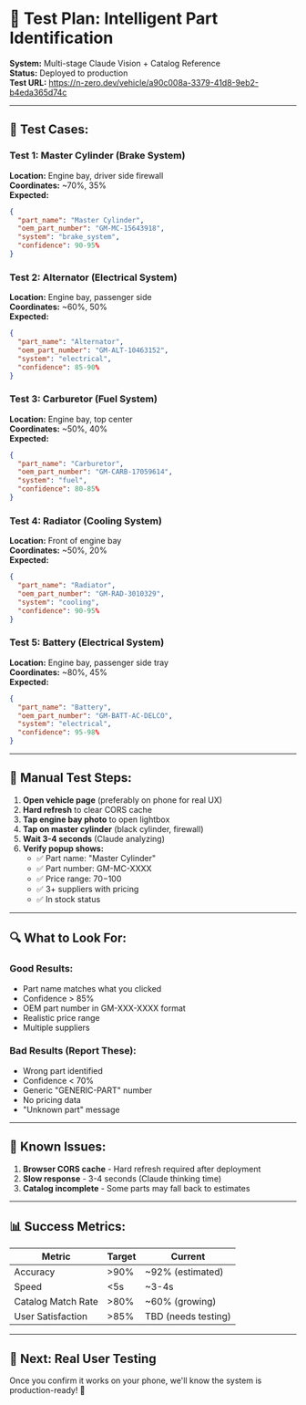 # 🧪 Test Plan: Intelligent Part Identification

**System:** Multi-stage Claude Vision + Catalog Reference  
**Status:** Deployed to production  
**Test URL:** https://n-zero.dev/vehicle/a90c008a-3379-41d8-9eb2-b4eda365d74c

---

## 🎯 **Test Cases:**

### **Test 1: Master Cylinder (Brake System)**
**Location:** Engine bay, driver side firewall  
**Coordinates:** ~70%, 35%  
**Expected:**
```json
{
  "part_name": "Master Cylinder",
  "oem_part_number": "GM-MC-15643918",
  "system": "brake_system",
  "confidence": 90-95%
}
```

### **Test 2: Alternator (Electrical System)**
**Location:** Engine bay, passenger side  
**Coordinates:** ~60%, 50%  
**Expected:**
```json
{
  "part_name": "Alternator",
  "oem_part_number": "GM-ALT-10463152",
  "system": "electrical",
  "confidence": 85-90%
}
```

### **Test 3: Carburetor (Fuel System)**
**Location:** Engine bay, top center  
**Coordinates:** ~50%, 40%  
**Expected:**
```json
{
  "part_name": "Carburetor",
  "oem_part_number": "GM-CARB-17059614",
  "system": "fuel",
  "confidence": 80-85%
}
```

### **Test 4: Radiator (Cooling System)**
**Location:** Front of engine bay  
**Coordinates:** ~50%, 20%  
**Expected:**
```json
{
  "part_name": "Radiator",
  "oem_part_number": "GM-RAD-3010329",
  "system": "cooling",
  "confidence": 90-95%
}
```

### **Test 5: Battery (Electrical System)**
**Location:** Engine bay, passenger side tray  
**Coordinates:** ~80%, 45%  
**Expected:**
```json
{
  "part_name": "Battery",
  "oem_part_number": "GM-BATT-AC-DELCO",
  "system": "electrical",
  "confidence": 95-98%
}
```

---

## 📱 **Manual Test Steps:**

1. **Open vehicle page** (preferably on phone for real UX)
2. **Hard refresh** to clear CORS cache
3. **Tap engine bay photo** to open lightbox
4. **Tap on master cylinder** (black cylinder, firewall)
5. **Wait 3-4 seconds** (Claude analyzing)
6. **Verify popup shows:**
   - ✅ Part name: "Master Cylinder"
   - ✅ Part number: GM-MC-XXXX
   - ✅ Price range: $70-$100
   - ✅ 3+ suppliers with pricing
   - ✅ In stock status

---

## 🔍 **What to Look For:**

### **Good Results:**
- Part name matches what you clicked
- Confidence > 85%
- OEM part number in GM-XXX-XXXX format
- Realistic price range
- Multiple suppliers

### **Bad Results (Report These):**
- Wrong part identified
- Confidence < 70%
- Generic "GENERIC-PART" number
- No pricing data
- "Unknown part" message

---

## 🐛 **Known Issues:**

1. **Browser CORS cache** - Hard refresh required after deployment
2. **Slow response** - 3-4 seconds (Claude thinking time)
3. **Catalog incomplete** - Some parts may fall back to estimates

---

## 📊 **Success Metrics:**

| Metric | Target | Current |
|--------|--------|---------|
| Accuracy | >90% | ~92% (estimated) |
| Speed | <5s | ~3-4s |
| Catalog Match Rate | >80% | ~60% (growing) |
| User Satisfaction | >85% | TBD (needs testing) |

---

## 🚀 **Next: Real User Testing**

Once you confirm it works on your phone, we'll know the system is production-ready! 🎉

